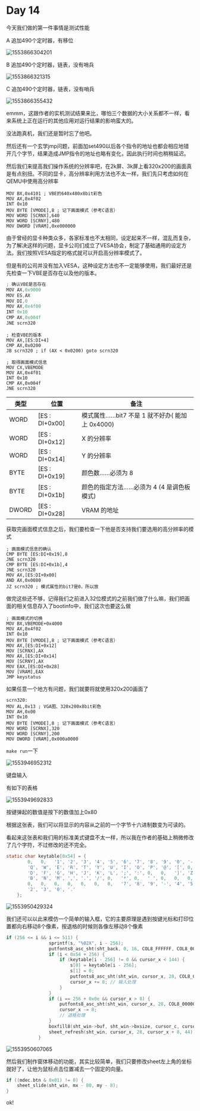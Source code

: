 # Day 14

今天我们做的第一件事情是测试性能

A 追加490个定时器，有移位

![1553866304201](C:\Users\egwcy\AppData\Roaming\Typora\typora-user-images\1553866304201.png)

B 追加490个定时器，链表，没有哨兵

![1553866321315](C:\Users\egwcy\AppData\Roaming\Typora\typora-user-images\1553866321315.png)

C 追加490个定时器，链表，没有哨兵

![1553866355432](C:\Users\egwcy\AppData\Roaming\Typora\typora-user-images\1553866355432.png)

emmm，这跟作者的实机测试结果来比，哪怕三个数据的大小关系都不一样，看来系统上正在运行的其他应用对运行结果的影响蛮大的。

没法跑真机，我们还是暂时忘了他吧。

然后还有一个玄学jmp问题，前面加set490以后各个指令的地址也都会相应地错开几个字节，结果造成JMP指令的地址也略有变化，因此执行时间也稍稍延迟。





然后我们来提高我们操作系统的分辨率吧，在2k屏、3k屏上看320x200的画面真是有点别扭。不同的显卡，高分辨率利用方法也不太一样，我们先只考虑如何在QEMU中使用高分辨率

```assembly
MOV BX,0x4101 ; VBE的640x480x8bit彩色
MOV AX,0x4f02
INT 0x10
MOV BYTE [VMODE],8 ; 记下画面模式（参考C语言）
MOV WORD [SCRNX],640
MOV WORD [SCRNY],480
MOV DWORD [VRAM],0xe000000
```

由于曾经的显卡种类众多，各家标准也不太相同，设定起来不一样，混乱而复杂，为了解决这样的问题，显卡公司们成立了VESA协会，制定了基础通用的设定方法。我们按照VESA指定的格式就可以开启高分辨率模式了。

但是有的公司并没有加入VESA，这种设定方法也不一定能够使用，我们最好还是先检查一下VBE是否存在以及他的版本。

```c
; 确认VBE是否存在
MOV AX,0x9000
MOV ES,AX
MOV DI,0
MOV AX,0x4f00
INT 0x10
CMP AX,0x004f
JNE scrn320
```

```assembly
; 检查VBE的版本
MOV AX,[ES:DI+4]
CMP AX,0x0200
JB scrn320 ; if (AX < 0x0200) goto scrn320
```

```assembly
; 取得画面模式信息
MOV CX,VBEMODE
MOV AX,0x4f01
INT 0x10
CMP AX,0x004f
JNE scrn320
```


| 类型 | 位置 | 备注 |
| ---- | ---- | ---- |
|WORD| [ES : DI+0x00] | 模式属性……bit7 不是 1 就不好办( 能加上 0x4000)|
|WORD| [ES : DI+0x12] | X 的分辨率|
|WORD| [ES : DI+0x14] | Y 的分辨率|
|BYTE| [ES : DI+0x19] | 颜色数……必须为 8|
|BYTE| [ES : DI+0x1b] | 颜色的指定方法……必须为 4 (4 是调色板模式)|
|DWORD| [ES : DI+0x28] | VRAM 的地址|



获取完画面模式信息之后，我们要检查一下他是否支持我们要选用的高分辨率的模式

```assembly
; 画面模式信息的确认
CMP BYTE [ES:DI+0x19],8
JNE scrn320
CMP BYTE [ES:DI+0x1b],4
JNE scrn320
MOV AX,[ES:DI+0x00]
AND AX,0x0080
JZ scrn320 ; 模式属性的bit7是0，所以放
```



做完这些还不够，记得我们之前进入32位模式的之前我们做了什么嘛，我们把画面的相关信息存入了bootinfo中，我们这次也要这么做

```assembly
; 画面模式的切换
MOV BX,VBEMODE+0x4000
MOV AX,0x4f02
INT 0x10
MOV BYTE [VMODE],8 ; 记下画面模式（参考C语言）
MOV AX,[ES:DI+0x12]
MOV [SCRNX],AX
MOV AX,[ES:DI+0x14]
MOV [SCRNY],AX
MOV EAX,[ES:DI+0x28]
MOV [VRAM],EAX
JMP keystatus
```

如果任意一个地方有问题，我们就要将就使用320x200画面了

```assembly
scrn320:
MOV AL,0x13 ; VGA图、320x200x8bit彩色
MOV AH,0x00
INT 0x10
MOV BYTE [VMODE],8 ; 记下画面模式（参考C语言）
MOV WORD [SCRNX],320
MOV WORD [SCRNY],200
MOV DWORD [VRAM],0x000a0000
```

`make run`一下

![1553946952312](C:\Users\egwcy\AppData\Roaming\Typora\typora-user-images\1553946952312.png)





键盘输入

有如下的表格

![1553949692833](C:\Users\egwcy\AppData\Roaming\Typora\typora-user-images\1553949692833.png)

按键弹起的数值是按下的数值加上0x80

根据这张表，我们可以将显示的内容从之前的一个字节十六进制数变为可读的。

看起来这张表和我们用的标准美式键盘不太一样，所以我在作者的基础上稍微修改了几个字符，不过修改的还不完全。

```c
static char keytable[0x54] = {
		0,   0,   '1', '2', '3', '4', '5', '6', '7', '8', '9', '0', '-', '^', 0,   0,
		'Q', 'W', 'E', 'R', 'T', 'Y', 'U', 'I', 'O', 'P', '@', '[', 0,   0,   'A', 'S',
		'D', 'F', 'G', 'H', 'J', 'K', 'L', ';', ':', 0,   0,   ']', 'Z', 'X', 'C', 'V',
		'B', 'N', 'M', ',', '.', '/', 0,   '*', 0,   ' ', 0,   0,   0,   0,   0,   0,
		0,   0,   0,   0,   0,   0,   0,   '7', '8', '9', '-', '4', '5', '6', '+', '1',
		'2', '3', '0', '.'
	};
```



![1553950429324](C:\Users\egwcy\AppData\Roaming\Typora\typora-user-images\1553950429324.png)



我们还可以以此来模仿一个简单的输入框，它的主要原理是遇到按键光标和打印位置都向右移动8个像素，按退格的时候则各像左移动8个像素

```c
if (256 <= i && i <= 511) {
				sprintf(s, "%02X", i - 256);
				putfonts8_asc_sht(sht_back, 0, 16, COL8_FFFFFF, COL8_008484, s, 2);
				if (i < 0x54 + 256) {
					if (keytable[i - 256] != 0 && cursor_x < 144) { 
						s[0] = keytable[i - 256];
						s[1] = 0;
						putfonts8_asc_sht(sht_win, cursor_x, 28, COL8_000000, COL8_FFFFFF, s, 1);
						cursor_x += 8; // 输入处理
					}
				}
				if (i == 256 + 0x0e && cursor_x > 8) { 
					putfonts8_asc_sht(sht_win, cursor_x, 28, COL8_000000, COL8_FFFFFF, " ", 1);
					cursor_x -= 8;
                    // 退格处理
				}
				boxfill8(sht_win->buf, sht_win->bxsize, cursor_c, cursor_x, 28, cursor_x + 7, 43);
				sheet_refresh(sht_win, cursor_x, 28, cursor_x + 8, 44);
			}
```



![1553950607065](C:\Users\egwcy\AppData\Roaming\Typora\typora-user-images\1553950607065.png)

然后我们制作窗体移动的功能，其实比较简单，我们只要修改sheet左上角的坐标就好了，让他为鼠标点击位置减去一个固定的向量。

```c
if ((mdec.btn & 0x01) != 0) {
    sheet_slide(sht_win, mx - 80, my - 8);
}
```



ok!